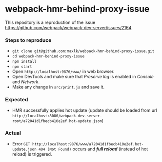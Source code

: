 # webpack-hmr-behind-proxy-issue

This repository is a reproduction of the issue https://github.com/webpack/webpack-dev-server/issues/2164

### Steps to reproduce

- `git clone git@github.com:maxlk/webpack-hmr-behind-proxy-issue.git`
- `cd webpack-hmr-behind-proxy-issue`
- `npm install`
- `npm start`
- Open `http://localhost:9876/www/` in web browser.
- Open DevTools and make sure that *Preserve log* is enabled in *Console* and *Network*.
- Make any change in `src/print.js` and save it.

### Expected

- HMR successfully applies hot update (update should be loaded from url `http://localhost:8080/webpack-dev-server-root/a72041d1fbecb410e2ef.hot-update.json`)

### Actual

- Error `GET http://localhost:9876/www/a72041d1fbecb410e2ef.hot-update.json 404 (Not Found)` occurs and ***full reload*** (instead of hot reload) is triggered.
